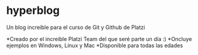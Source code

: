 # hyperblog
Un blog increible para el curso de Git y Github de Platzi

*Creado por el increible Platzi Team del que seré parte un día :)
*Oncluye ejemplos en Windows, Linux y Mac
*Disponible para todas las edades